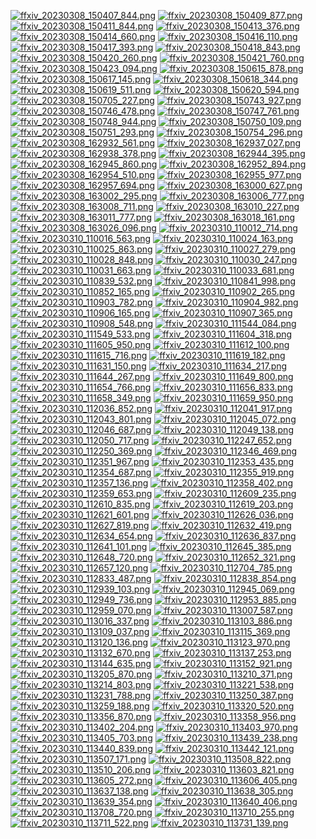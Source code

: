 [![ffxiv_20230308_150407_844.png](./image_e_thumb/ffxiv_20230308_150407_844.png.thumb.jpg)](./image_e/ffxiv_20230308_150407_844.png) 
[![ffxiv_20230308_150409_877.png](./image_e_thumb/ffxiv_20230308_150409_877.png.thumb.jpg)](./image_e/ffxiv_20230308_150409_877.png) 
[![ffxiv_20230308_150411_844.png](./image_e_thumb/ffxiv_20230308_150411_844.png.thumb.jpg)](./image_e/ffxiv_20230308_150411_844.png) 
[![ffxiv_20230308_150413_376.png](./image_e_thumb/ffxiv_20230308_150413_376.png.thumb.jpg)](./image_e/ffxiv_20230308_150413_376.png) 
[![ffxiv_20230308_150414_660.png](./image_e_thumb/ffxiv_20230308_150414_660.png.thumb.jpg)](./image_e/ffxiv_20230308_150414_660.png) 
[![ffxiv_20230308_150416_110.png](./image_e_thumb/ffxiv_20230308_150416_110.png.thumb.jpg)](./image_e/ffxiv_20230308_150416_110.png) 
[![ffxiv_20230308_150417_393.png](./image_e_thumb/ffxiv_20230308_150417_393.png.thumb.jpg)](./image_e/ffxiv_20230308_150417_393.png) 
[![ffxiv_20230308_150418_843.png](./image_e_thumb/ffxiv_20230308_150418_843.png.thumb.jpg)](./image_e/ffxiv_20230308_150418_843.png) 
[![ffxiv_20230308_150420_260.png](./image_e_thumb/ffxiv_20230308_150420_260.png.thumb.jpg)](./image_e/ffxiv_20230308_150420_260.png) 
[![ffxiv_20230308_150421_760.png](./image_e_thumb/ffxiv_20230308_150421_760.png.thumb.jpg)](./image_e/ffxiv_20230308_150421_760.png) 
[![ffxiv_20230308_150423_094.png](./image_e_thumb/ffxiv_20230308_150423_094.png.thumb.jpg)](./image_e/ffxiv_20230308_150423_094.png) 
[![ffxiv_20230308_150615_878.png](./image_e_thumb/ffxiv_20230308_150615_878.png.thumb.jpg)](./image_e/ffxiv_20230308_150615_878.png) 
[![ffxiv_20230308_150617_145.png](./image_e_thumb/ffxiv_20230308_150617_145.png.thumb.jpg)](./image_e/ffxiv_20230308_150617_145.png) 
[![ffxiv_20230308_150618_344.png](./image_e_thumb/ffxiv_20230308_150618_344.png.thumb.jpg)](./image_e/ffxiv_20230308_150618_344.png) 
[![ffxiv_20230308_150619_511.png](./image_e_thumb/ffxiv_20230308_150619_511.png.thumb.jpg)](./image_e/ffxiv_20230308_150619_511.png) 
[![ffxiv_20230308_150620_594.png](./image_e_thumb/ffxiv_20230308_150620_594.png.thumb.jpg)](./image_e/ffxiv_20230308_150620_594.png) 
[![ffxiv_20230308_150705_227.png](./image_e_thumb/ffxiv_20230308_150705_227.png.thumb.jpg)](./image_e/ffxiv_20230308_150705_227.png) 
[![ffxiv_20230308_150743_927.png](./image_e_thumb/ffxiv_20230308_150743_927.png.thumb.jpg)](./image_e/ffxiv_20230308_150743_927.png) 
[![ffxiv_20230308_150746_478.png](./image_e_thumb/ffxiv_20230308_150746_478.png.thumb.jpg)](./image_e/ffxiv_20230308_150746_478.png) 
[![ffxiv_20230308_150747_761.png](./image_e_thumb/ffxiv_20230308_150747_761.png.thumb.jpg)](./image_e/ffxiv_20230308_150747_761.png) 
[![ffxiv_20230308_150748_944.png](./image_e_thumb/ffxiv_20230308_150748_944.png.thumb.jpg)](./image_e/ffxiv_20230308_150748_944.png) 
[![ffxiv_20230308_150750_109.png](./image_e_thumb/ffxiv_20230308_150750_109.png.thumb.jpg)](./image_e/ffxiv_20230308_150750_109.png) 
[![ffxiv_20230308_150751_293.png](./image_e_thumb/ffxiv_20230308_150751_293.png.thumb.jpg)](./image_e/ffxiv_20230308_150751_293.png) 
[![ffxiv_20230308_150754_296.png](./image_e_thumb/ffxiv_20230308_150754_296.png.thumb.jpg)](./image_e/ffxiv_20230308_150754_296.png) 
[![ffxiv_20230308_162932_561.png](./image_e_thumb/ffxiv_20230308_162932_561.png.thumb.jpg)](./image_e/ffxiv_20230308_162932_561.png) 
[![ffxiv_20230308_162937_027.png](./image_e_thumb/ffxiv_20230308_162937_027.png.thumb.jpg)](./image_e/ffxiv_20230308_162937_027.png) 
[![ffxiv_20230308_162938_378.png](./image_e_thumb/ffxiv_20230308_162938_378.png.thumb.jpg)](./image_e/ffxiv_20230308_162938_378.png) 
[![ffxiv_20230308_162944_395.png](./image_e_thumb/ffxiv_20230308_162944_395.png.thumb.jpg)](./image_e/ffxiv_20230308_162944_395.png) 
[![ffxiv_20230308_162945_860.png](./image_e_thumb/ffxiv_20230308_162945_860.png.thumb.jpg)](./image_e/ffxiv_20230308_162945_860.png) 
[![ffxiv_20230308_162952_894.png](./image_e_thumb/ffxiv_20230308_162952_894.png.thumb.jpg)](./image_e/ffxiv_20230308_162952_894.png) 
[![ffxiv_20230308_162954_510.png](./image_e_thumb/ffxiv_20230308_162954_510.png.thumb.jpg)](./image_e/ffxiv_20230308_162954_510.png) 
[![ffxiv_20230308_162955_977.png](./image_e_thumb/ffxiv_20230308_162955_977.png.thumb.jpg)](./image_e/ffxiv_20230308_162955_977.png) 
[![ffxiv_20230308_162957_694.png](./image_e_thumb/ffxiv_20230308_162957_694.png.thumb.jpg)](./image_e/ffxiv_20230308_162957_694.png) 
[![ffxiv_20230308_163000_627.png](./image_e_thumb/ffxiv_20230308_163000_627.png.thumb.jpg)](./image_e/ffxiv_20230308_163000_627.png) 
[![ffxiv_20230308_163002_295.png](./image_e_thumb/ffxiv_20230308_163002_295.png.thumb.jpg)](./image_e/ffxiv_20230308_163002_295.png) 
[![ffxiv_20230308_163006_777.png](./image_e_thumb/ffxiv_20230308_163006_777.png.thumb.jpg)](./image_e/ffxiv_20230308_163006_777.png) 
[![ffxiv_20230308_163008_711.png](./image_e_thumb/ffxiv_20230308_163008_711.png.thumb.jpg)](./image_e/ffxiv_20230308_163008_711.png) 
[![ffxiv_20230308_163010_227.png](./image_e_thumb/ffxiv_20230308_163010_227.png.thumb.jpg)](./image_e/ffxiv_20230308_163010_227.png) 
[![ffxiv_20230308_163011_777.png](./image_e_thumb/ffxiv_20230308_163011_777.png.thumb.jpg)](./image_e/ffxiv_20230308_163011_777.png) 
[![ffxiv_20230308_163018_161.png](./image_e_thumb/ffxiv_20230308_163018_161.png.thumb.jpg)](./image_e/ffxiv_20230308_163018_161.png) 
[![ffxiv_20230308_163026_096.png](./image_e_thumb/ffxiv_20230308_163026_096.png.thumb.jpg)](./image_e/ffxiv_20230308_163026_096.png) 
[![ffxiv_20230310_110012_714.png](./image_e_thumb/ffxiv_20230310_110012_714.png.thumb.jpg)](./image_e/ffxiv_20230310_110012_714.png) 
[![ffxiv_20230310_110016_563.png](./image_e_thumb/ffxiv_20230310_110016_563.png.thumb.jpg)](./image_e/ffxiv_20230310_110016_563.png) 
[![ffxiv_20230310_110024_163.png](./image_e_thumb/ffxiv_20230310_110024_163.png.thumb.jpg)](./image_e/ffxiv_20230310_110024_163.png) 
[![ffxiv_20230310_110025_863.png](./image_e_thumb/ffxiv_20230310_110025_863.png.thumb.jpg)](./image_e/ffxiv_20230310_110025_863.png) 
[![ffxiv_20230310_110027_279.png](./image_e_thumb/ffxiv_20230310_110027_279.png.thumb.jpg)](./image_e/ffxiv_20230310_110027_279.png) 
[![ffxiv_20230310_110028_848.png](./image_e_thumb/ffxiv_20230310_110028_848.png.thumb.jpg)](./image_e/ffxiv_20230310_110028_848.png) 
[![ffxiv_20230310_110030_247.png](./image_e_thumb/ffxiv_20230310_110030_247.png.thumb.jpg)](./image_e/ffxiv_20230310_110030_247.png) 
[![ffxiv_20230310_110031_663.png](./image_e_thumb/ffxiv_20230310_110031_663.png.thumb.jpg)](./image_e/ffxiv_20230310_110031_663.png) 
[![ffxiv_20230310_110033_681.png](./image_e_thumb/ffxiv_20230310_110033_681.png.thumb.jpg)](./image_e/ffxiv_20230310_110033_681.png) 
[![ffxiv_20230310_110839_532.png](./image_e_thumb/ffxiv_20230310_110839_532.png.thumb.jpg)](./image_e/ffxiv_20230310_110839_532.png) 
[![ffxiv_20230310_110841_998.png](./image_e_thumb/ffxiv_20230310_110841_998.png.thumb.jpg)](./image_e/ffxiv_20230310_110841_998.png) 
[![ffxiv_20230310_110852_165.png](./image_e_thumb/ffxiv_20230310_110852_165.png.thumb.jpg)](./image_e/ffxiv_20230310_110852_165.png) 
[![ffxiv_20230310_110902_265.png](./image_e_thumb/ffxiv_20230310_110902_265.png.thumb.jpg)](./image_e/ffxiv_20230310_110902_265.png) 
[![ffxiv_20230310_110903_782.png](./image_e_thumb/ffxiv_20230310_110903_782.png.thumb.jpg)](./image_e/ffxiv_20230310_110903_782.png) 
[![ffxiv_20230310_110904_982.png](./image_e_thumb/ffxiv_20230310_110904_982.png.thumb.jpg)](./image_e/ffxiv_20230310_110904_982.png) 
[![ffxiv_20230310_110906_165.png](./image_e_thumb/ffxiv_20230310_110906_165.png.thumb.jpg)](./image_e/ffxiv_20230310_110906_165.png) 
[![ffxiv_20230310_110907_365.png](./image_e_thumb/ffxiv_20230310_110907_365.png.thumb.jpg)](./image_e/ffxiv_20230310_110907_365.png) 
[![ffxiv_20230310_110908_548.png](./image_e_thumb/ffxiv_20230310_110908_548.png.thumb.jpg)](./image_e/ffxiv_20230310_110908_548.png) 
[![ffxiv_20230310_111544_084.png](./image_e_thumb/ffxiv_20230310_111544_084.png.thumb.jpg)](./image_e/ffxiv_20230310_111544_084.png) 
[![ffxiv_20230310_111549_533.png](./image_e_thumb/ffxiv_20230310_111549_533.png.thumb.jpg)](./image_e/ffxiv_20230310_111549_533.png) 
[![ffxiv_20230310_111604_318.png](./image_e_thumb/ffxiv_20230310_111604_318.png.thumb.jpg)](./image_e/ffxiv_20230310_111604_318.png) 
[![ffxiv_20230310_111605_950.png](./image_e_thumb/ffxiv_20230310_111605_950.png.thumb.jpg)](./image_e/ffxiv_20230310_111605_950.png) 
[![ffxiv_20230310_111612_100.png](./image_e_thumb/ffxiv_20230310_111612_100.png.thumb.jpg)](./image_e/ffxiv_20230310_111612_100.png) 
[![ffxiv_20230310_111615_716.png](./image_e_thumb/ffxiv_20230310_111615_716.png.thumb.jpg)](./image_e/ffxiv_20230310_111615_716.png) 
[![ffxiv_20230310_111619_182.png](./image_e_thumb/ffxiv_20230310_111619_182.png.thumb.jpg)](./image_e/ffxiv_20230310_111619_182.png) 
[![ffxiv_20230310_111631_150.png](./image_e_thumb/ffxiv_20230310_111631_150.png.thumb.jpg)](./image_e/ffxiv_20230310_111631_150.png) 
[![ffxiv_20230310_111634_217.png](./image_e_thumb/ffxiv_20230310_111634_217.png.thumb.jpg)](./image_e/ffxiv_20230310_111634_217.png) 
[![ffxiv_20230310_111644_267.png](./image_e_thumb/ffxiv_20230310_111644_267.png.thumb.jpg)](./image_e/ffxiv_20230310_111644_267.png) 
[![ffxiv_20230310_111649_800.png](./image_e_thumb/ffxiv_20230310_111649_800.png.thumb.jpg)](./image_e/ffxiv_20230310_111649_800.png) 
[![ffxiv_20230310_111654_766.png](./image_e_thumb/ffxiv_20230310_111654_766.png.thumb.jpg)](./image_e/ffxiv_20230310_111654_766.png) 
[![ffxiv_20230310_111656_833.png](./image_e_thumb/ffxiv_20230310_111656_833.png.thumb.jpg)](./image_e/ffxiv_20230310_111656_833.png) 
[![ffxiv_20230310_111658_349.png](./image_e_thumb/ffxiv_20230310_111658_349.png.thumb.jpg)](./image_e/ffxiv_20230310_111658_349.png) 
[![ffxiv_20230310_111659_950.png](./image_e_thumb/ffxiv_20230310_111659_950.png.thumb.jpg)](./image_e/ffxiv_20230310_111659_950.png) 
[![ffxiv_20230310_112036_852.png](./image_e_thumb/ffxiv_20230310_112036_852.png.thumb.jpg)](./image_e/ffxiv_20230310_112036_852.png) 
[![ffxiv_20230310_112041_917.png](./image_e_thumb/ffxiv_20230310_112041_917.png.thumb.jpg)](./image_e/ffxiv_20230310_112041_917.png) 
[![ffxiv_20230310_112043_801.png](./image_e_thumb/ffxiv_20230310_112043_801.png.thumb.jpg)](./image_e/ffxiv_20230310_112043_801.png) 
[![ffxiv_20230310_112045_072.png](./image_e_thumb/ffxiv_20230310_112045_072.png.thumb.jpg)](./image_e/ffxiv_20230310_112045_072.png) 
[![ffxiv_20230310_112046_687.png](./image_e_thumb/ffxiv_20230310_112046_687.png.thumb.jpg)](./image_e/ffxiv_20230310_112046_687.png) 
[![ffxiv_20230310_112049_138.png](./image_e_thumb/ffxiv_20230310_112049_138.png.thumb.jpg)](./image_e/ffxiv_20230310_112049_138.png) 
[![ffxiv_20230310_112050_717.png](./image_e_thumb/ffxiv_20230310_112050_717.png.thumb.jpg)](./image_e/ffxiv_20230310_112050_717.png) 
[![ffxiv_20230310_112247_652.png](./image_e_thumb/ffxiv_20230310_112247_652.png.thumb.jpg)](./image_e/ffxiv_20230310_112247_652.png) 
[![ffxiv_20230310_112250_369.png](./image_e_thumb/ffxiv_20230310_112250_369.png.thumb.jpg)](./image_e/ffxiv_20230310_112250_369.png) 
[![ffxiv_20230310_112346_469.png](./image_e_thumb/ffxiv_20230310_112346_469.png.thumb.jpg)](./image_e/ffxiv_20230310_112346_469.png) 
[![ffxiv_20230310_112351_967.png](./image_e_thumb/ffxiv_20230310_112351_967.png.thumb.jpg)](./image_e/ffxiv_20230310_112351_967.png) 
[![ffxiv_20230310_112353_435.png](./image_e_thumb/ffxiv_20230310_112353_435.png.thumb.jpg)](./image_e/ffxiv_20230310_112353_435.png) 
[![ffxiv_20230310_112354_687.png](./image_e_thumb/ffxiv_20230310_112354_687.png.thumb.jpg)](./image_e/ffxiv_20230310_112354_687.png) 
[![ffxiv_20230310_112355_919.png](./image_e_thumb/ffxiv_20230310_112355_919.png.thumb.jpg)](./image_e/ffxiv_20230310_112355_919.png) 
[![ffxiv_20230310_112357_136.png](./image_e_thumb/ffxiv_20230310_112357_136.png.thumb.jpg)](./image_e/ffxiv_20230310_112357_136.png) 
[![ffxiv_20230310_112358_402.png](./image_e_thumb/ffxiv_20230310_112358_402.png.thumb.jpg)](./image_e/ffxiv_20230310_112358_402.png) 
[![ffxiv_20230310_112359_653.png](./image_e_thumb/ffxiv_20230310_112359_653.png.thumb.jpg)](./image_e/ffxiv_20230310_112359_653.png) 
[![ffxiv_20230310_112609_235.png](./image_e_thumb/ffxiv_20230310_112609_235.png.thumb.jpg)](./image_e/ffxiv_20230310_112609_235.png) 
[![ffxiv_20230310_112610_835.png](./image_e_thumb/ffxiv_20230310_112610_835.png.thumb.jpg)](./image_e/ffxiv_20230310_112610_835.png) 
[![ffxiv_20230310_112619_203.png](./image_e_thumb/ffxiv_20230310_112619_203.png.thumb.jpg)](./image_e/ffxiv_20230310_112619_203.png) 
[![ffxiv_20230310_112621_601.png](./image_e_thumb/ffxiv_20230310_112621_601.png.thumb.jpg)](./image_e/ffxiv_20230310_112621_601.png) 
[![ffxiv_20230310_112626_036.png](./image_e_thumb/ffxiv_20230310_112626_036.png.thumb.jpg)](./image_e/ffxiv_20230310_112626_036.png) 
[![ffxiv_20230310_112627_819.png](./image_e_thumb/ffxiv_20230310_112627_819.png.thumb.jpg)](./image_e/ffxiv_20230310_112627_819.png) 
[![ffxiv_20230310_112632_419.png](./image_e_thumb/ffxiv_20230310_112632_419.png.thumb.jpg)](./image_e/ffxiv_20230310_112632_419.png) 
[![ffxiv_20230310_112634_654.png](./image_e_thumb/ffxiv_20230310_112634_654.png.thumb.jpg)](./image_e/ffxiv_20230310_112634_654.png) 
[![ffxiv_20230310_112636_837.png](./image_e_thumb/ffxiv_20230310_112636_837.png.thumb.jpg)](./image_e/ffxiv_20230310_112636_837.png) 
[![ffxiv_20230310_112641_101.png](./image_e_thumb/ffxiv_20230310_112641_101.png.thumb.jpg)](./image_e/ffxiv_20230310_112641_101.png) 
[![ffxiv_20230310_112645_385.png](./image_e_thumb/ffxiv_20230310_112645_385.png.thumb.jpg)](./image_e/ffxiv_20230310_112645_385.png) 
[![ffxiv_20230310_112648_720.png](./image_e_thumb/ffxiv_20230310_112648_720.png.thumb.jpg)](./image_e/ffxiv_20230310_112648_720.png) 
[![ffxiv_20230310_112652_321.png](./image_e_thumb/ffxiv_20230310_112652_321.png.thumb.jpg)](./image_e/ffxiv_20230310_112652_321.png) 
[![ffxiv_20230310_112657_120.png](./image_e_thumb/ffxiv_20230310_112657_120.png.thumb.jpg)](./image_e/ffxiv_20230310_112657_120.png) 
[![ffxiv_20230310_112704_785.png](./image_e_thumb/ffxiv_20230310_112704_785.png.thumb.jpg)](./image_e/ffxiv_20230310_112704_785.png) 
[![ffxiv_20230310_112833_487.png](./image_e_thumb/ffxiv_20230310_112833_487.png.thumb.jpg)](./image_e/ffxiv_20230310_112833_487.png) 
[![ffxiv_20230310_112838_854.png](./image_e_thumb/ffxiv_20230310_112838_854.png.thumb.jpg)](./image_e/ffxiv_20230310_112838_854.png) 
[![ffxiv_20230310_112939_103.png](./image_e_thumb/ffxiv_20230310_112939_103.png.thumb.jpg)](./image_e/ffxiv_20230310_112939_103.png) 
[![ffxiv_20230310_112945_069.png](./image_e_thumb/ffxiv_20230310_112945_069.png.thumb.jpg)](./image_e/ffxiv_20230310_112945_069.png) 
[![ffxiv_20230310_112949_736.png](./image_e_thumb/ffxiv_20230310_112949_736.png.thumb.jpg)](./image_e/ffxiv_20230310_112949_736.png) 
[![ffxiv_20230310_112953_885.png](./image_e_thumb/ffxiv_20230310_112953_885.png.thumb.jpg)](./image_e/ffxiv_20230310_112953_885.png) 
[![ffxiv_20230310_112959_070.png](./image_e_thumb/ffxiv_20230310_112959_070.png.thumb.jpg)](./image_e/ffxiv_20230310_112959_070.png) 
[![ffxiv_20230310_113007_587.png](./image_e_thumb/ffxiv_20230310_113007_587.png.thumb.jpg)](./image_e/ffxiv_20230310_113007_587.png) 
[![ffxiv_20230310_113016_337.png](./image_e_thumb/ffxiv_20230310_113016_337.png.thumb.jpg)](./image_e/ffxiv_20230310_113016_337.png) 
[![ffxiv_20230310_113103_886.png](./image_e_thumb/ffxiv_20230310_113103_886.png.thumb.jpg)](./image_e/ffxiv_20230310_113103_886.png) 
[![ffxiv_20230310_113109_037.png](./image_e_thumb/ffxiv_20230310_113109_037.png.thumb.jpg)](./image_e/ffxiv_20230310_113109_037.png) 
[![ffxiv_20230310_113115_369.png](./image_e_thumb/ffxiv_20230310_113115_369.png.thumb.jpg)](./image_e/ffxiv_20230310_113115_369.png) 
[![ffxiv_20230310_113120_136.png](./image_e_thumb/ffxiv_20230310_113120_136.png.thumb.jpg)](./image_e/ffxiv_20230310_113120_136.png) 
[![ffxiv_20230310_113123_970.png](./image_e_thumb/ffxiv_20230310_113123_970.png.thumb.jpg)](./image_e/ffxiv_20230310_113123_970.png) 
[![ffxiv_20230310_113132_670.png](./image_e_thumb/ffxiv_20230310_113132_670.png.thumb.jpg)](./image_e/ffxiv_20230310_113132_670.png) 
[![ffxiv_20230310_113137_253.png](./image_e_thumb/ffxiv_20230310_113137_253.png.thumb.jpg)](./image_e/ffxiv_20230310_113137_253.png) 
[![ffxiv_20230310_113144_635.png](./image_e_thumb/ffxiv_20230310_113144_635.png.thumb.jpg)](./image_e/ffxiv_20230310_113144_635.png) 
[![ffxiv_20230310_113152_921.png](./image_e_thumb/ffxiv_20230310_113152_921.png.thumb.jpg)](./image_e/ffxiv_20230310_113152_921.png) 
[![ffxiv_20230310_113205_870.png](./image_e_thumb/ffxiv_20230310_113205_870.png.thumb.jpg)](./image_e/ffxiv_20230310_113205_870.png) 
[![ffxiv_20230310_113210_371.png](./image_e_thumb/ffxiv_20230310_113210_371.png.thumb.jpg)](./image_e/ffxiv_20230310_113210_371.png) 
[![ffxiv_20230310_113214_803.png](./image_e_thumb/ffxiv_20230310_113214_803.png.thumb.jpg)](./image_e/ffxiv_20230310_113214_803.png) 
[![ffxiv_20230310_113221_538.png](./image_e_thumb/ffxiv_20230310_113221_538.png.thumb.jpg)](./image_e/ffxiv_20230310_113221_538.png) 
[![ffxiv_20230310_113231_788.png](./image_e_thumb/ffxiv_20230310_113231_788.png.thumb.jpg)](./image_e/ffxiv_20230310_113231_788.png) 
[![ffxiv_20230310_113250_387.png](./image_e_thumb/ffxiv_20230310_113250_387.png.thumb.jpg)](./image_e/ffxiv_20230310_113250_387.png) 
[![ffxiv_20230310_113259_188.png](./image_e_thumb/ffxiv_20230310_113259_188.png.thumb.jpg)](./image_e/ffxiv_20230310_113259_188.png) 
[![ffxiv_20230310_113320_520.png](./image_e_thumb/ffxiv_20230310_113320_520.png.thumb.jpg)](./image_e/ffxiv_20230310_113320_520.png) 
[![ffxiv_20230310_113356_870.png](./image_e_thumb/ffxiv_20230310_113356_870.png.thumb.jpg)](./image_e/ffxiv_20230310_113356_870.png) 
[![ffxiv_20230310_113358_956.png](./image_e_thumb/ffxiv_20230310_113358_956.png.thumb.jpg)](./image_e/ffxiv_20230310_113358_956.png) 
[![ffxiv_20230310_113402_204.png](./image_e_thumb/ffxiv_20230310_113402_204.png.thumb.jpg)](./image_e/ffxiv_20230310_113402_204.png) 
[![ffxiv_20230310_113403_970.png](./image_e_thumb/ffxiv_20230310_113403_970.png.thumb.jpg)](./image_e/ffxiv_20230310_113403_970.png) 
[![ffxiv_20230310_113405_703.png](./image_e_thumb/ffxiv_20230310_113405_703.png.thumb.jpg)](./image_e/ffxiv_20230310_113405_703.png) 
[![ffxiv_20230310_113439_238.png](./image_e_thumb/ffxiv_20230310_113439_238.png.thumb.jpg)](./image_e/ffxiv_20230310_113439_238.png) 
[![ffxiv_20230310_113440_839.png](./image_e_thumb/ffxiv_20230310_113440_839.png.thumb.jpg)](./image_e/ffxiv_20230310_113440_839.png) 
[![ffxiv_20230310_113442_121.png](./image_e_thumb/ffxiv_20230310_113442_121.png.thumb.jpg)](./image_e/ffxiv_20230310_113442_121.png) 
[![ffxiv_20230310_113507_171.png](./image_e_thumb/ffxiv_20230310_113507_171.png.thumb.jpg)](./image_e/ffxiv_20230310_113507_171.png) 
[![ffxiv_20230310_113508_822.png](./image_e_thumb/ffxiv_20230310_113508_822.png.thumb.jpg)](./image_e/ffxiv_20230310_113508_822.png) 
[![ffxiv_20230310_113510_206.png](./image_e_thumb/ffxiv_20230310_113510_206.png.thumb.jpg)](./image_e/ffxiv_20230310_113510_206.png) 
[![ffxiv_20230310_113603_821.png](./image_e_thumb/ffxiv_20230310_113603_821.png.thumb.jpg)](./image_e/ffxiv_20230310_113603_821.png) 
[![ffxiv_20230310_113605_272.png](./image_e_thumb/ffxiv_20230310_113605_272.png.thumb.jpg)](./image_e/ffxiv_20230310_113605_272.png) 
[![ffxiv_20230310_113606_405.png](./image_e_thumb/ffxiv_20230310_113606_405.png.thumb.jpg)](./image_e/ffxiv_20230310_113606_405.png) 
[![ffxiv_20230310_113637_138.png](./image_e_thumb/ffxiv_20230310_113637_138.png.thumb.jpg)](./image_e/ffxiv_20230310_113637_138.png) 
[![ffxiv_20230310_113638_305.png](./image_e_thumb/ffxiv_20230310_113638_305.png.thumb.jpg)](./image_e/ffxiv_20230310_113638_305.png) 
[![ffxiv_20230310_113639_354.png](./image_e_thumb/ffxiv_20230310_113639_354.png.thumb.jpg)](./image_e/ffxiv_20230310_113639_354.png) 
[![ffxiv_20230310_113640_406.png](./image_e_thumb/ffxiv_20230310_113640_406.png.thumb.jpg)](./image_e/ffxiv_20230310_113640_406.png) 
[![ffxiv_20230310_113708_720.png](./image_e_thumb/ffxiv_20230310_113708_720.png.thumb.jpg)](./image_e/ffxiv_20230310_113708_720.png) 
[![ffxiv_20230310_113710_255.png](./image_e_thumb/ffxiv_20230310_113710_255.png.thumb.jpg)](./image_e/ffxiv_20230310_113710_255.png) 
[![ffxiv_20230310_113711_522.png](./image_e_thumb/ffxiv_20230310_113711_522.png.thumb.jpg)](./image_e/ffxiv_20230310_113711_522.png) 
[![ffxiv_20230310_113731_139.png](./image_e_thumb/ffxiv_20230310_113731_139.png.thumb.jpg)](./image_e/ffxiv_20230310_113731_139.png) 
